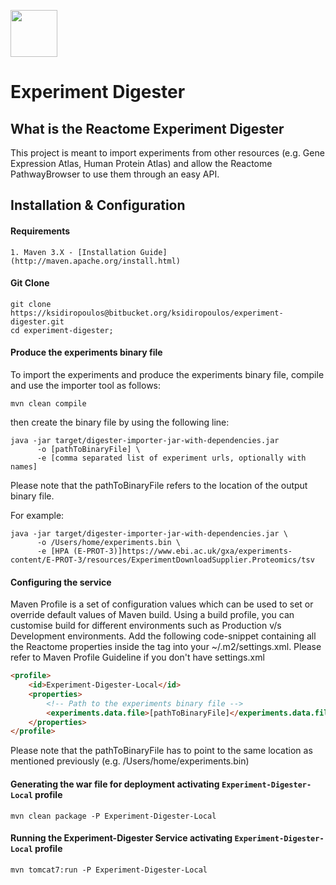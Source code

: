 [<img src=https://user-images.githubusercontent.com/6883670/31999264-976dfb86-b98a-11e7-9432-0316345a72ea.png height=75 />](https://reactome.org)

# Experiment Digester

## What is the Reactome Experiment Digester

This project is meant to import experiments from other resources (e.g. Gene Expression Atlas, Human Protein Atlas) and allow the Reactome PathwayBrowser to use them through an easy API. 

## Installation & Configuration

#### Requirements 
    1. Maven 3.X - [Installation Guide](http://maven.apache.org/install.html)
    
#### Git Clone
```console
git clone https://ksidiropoulos@bitbucket.org/ksidiropoulos/experiment-digester.git
cd experiment-digester;
```

#### Produce the experiments binary file
To import the experiments and produce the experiments binary file, compile and use the importer tool as follows:

```console
mvn clean compile
```
then create the binary file by using the following line:

```console
java -jar target/digester-importer-jar-with-dependencies.jar
      -o [pathToBinaryFile] \
      -e [comma separated list of experiment urls, optionally with names]
```
Please note that the pathToBinaryFile refers to the location of the output binary file.

For example: 

```console
java -jar target/digester-importer-jar-with-dependencies.jar \
      -o /Users/home/experiments.bin \
      -e [HPA (E-PROT-3)]https://www.ebi.ac.uk/gxa/experiments-content/E-PROT-3/resources/ExperimentDownloadSupplier.Proteomics/tsv
```

#### Configuring the service
Maven Profile is a set of configuration values which can be used to set or override default values of Maven build. Using a build profile, you can customise build for different environments such as Production v/s Development environments. Add the following code-snippet containing all the Reactome properties inside the tag <profiles> into your ~/.m2/settings.xml. Please refer to Maven Profile Guideline if you don't have settings.xml
```html
<profile>
    <id>Experiment-Digester-Local</id>
    <properties>
        <!-- Path to the experiments binary file -->
        <experiments.data.file>[pathToBinaryFile]</experiments.data.file>
    </properties>
</profile>
```
Please note that the pathToBinaryFile has to point to the same location as mentioned previously (e.g. /Users/home/experiments.bin)

#### Generating the war file for deployment activating ```Experiment-Digester-Local``` profile
```console
mvn clean package -P Experiment-Digester-Local
```

#### Running the Experiment-Digester Service activating ```Experiment-Digester-Local``` profile
```console
mvn tomcat7:run -P Experiment-Digester-Local
```
